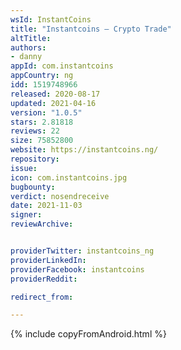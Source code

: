 ```yaml
---
wsId: InstantCoins
title: "Instantcoins – Crypto Trade"
altTitle: 
authors:
- danny
appId: com.instantcoins
appCountry: ng
idd: 1519748966
released: 2020-08-17
updated: 2021-04-16
version: "1.0.5"
stars: 2.81818
reviews: 22
size: 75852800
website: https://instantcoins.ng/
repository: 
issue: 
icon: com.instantcoins.jpg
bugbounty: 
verdict: nosendreceive
date: 2021-11-03
signer: 
reviewArchive:


providerTwitter: instantcoins_ng
providerLinkedIn: 
providerFacebook: instantcoins
providerReddit: 

redirect_from:

---
```


{% include copyFromAndroid.html %}

